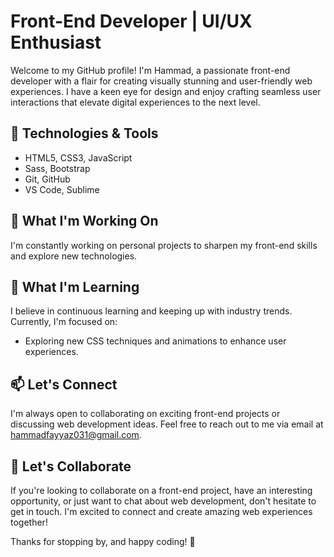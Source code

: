 # Front-End Developer | UI/UX Enthusiast

Welcome to my GitHub profile! I'm Hammad, a passionate front-end developer with a flair for creating visually stunning and user-friendly web experiences. I have a keen eye for design and enjoy crafting seamless user interactions that elevate digital experiences to the next level.

## 🔧 Technologies & Tools

- HTML5, CSS3, JavaScript
- Sass, Bootstrap
- Git, GitHub
- VS Code, Sublime

## 🚀 What I'm Working On

I'm constantly working on personal projects to sharpen my front-end skills and explore new technologies.

## 🌱 What I'm Learning

I believe in continuous learning and keeping up with industry trends. Currently, I'm focused on:

- Exploring new CSS techniques and animations to enhance user experiences.

## 📫 Let's Connect

I'm always open to collaborating on exciting front-end projects or discussing web development ideas. Feel free to reach out to me via email at [hammadfayyaz031@gmail.com](mailto:hammadfayyaz031@gmail.com).

## 🌟 Let's Collaborate

If you're looking to collaborate on a front-end project, have an interesting opportunity, or just want to chat about web development, don't hesitate to get in touch. I'm excited to connect and create amazing web experiences together!

Thanks for stopping by, and happy coding! 🚀
